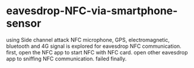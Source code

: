 # eavesdrop-NFC-via-smartphone-sensor
using Side channel attack NFC
microphone, GPS, electromagnetic, bluetooth and 4G signal is explored for eavesdrop NFC communication.
first, open the NFC app to start NFC with NFC card. open other eavesdrop app to sniffing NFC communication.
failed finally.
